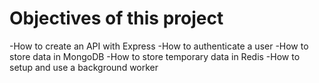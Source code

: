 # Objectives of this project

-How to create an API with Express
-How to authenticate a user
-How to store data in MongoDB
-How to store temporary data in Redis
-How to setup and use a background worker
